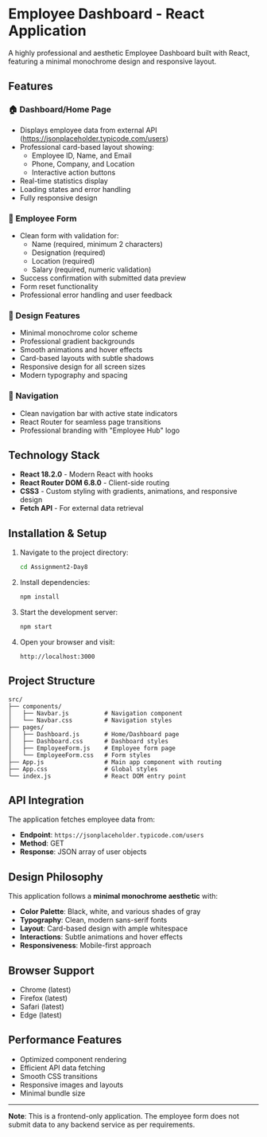 # Employee Dashboard - React Application

A highly professional and aesthetic Employee Dashboard built with React, featuring a minimal monochrome design and responsive layout.

## Features

### 🏠 Dashboard/Home Page
- Displays employee data from external API (https://jsonplaceholder.typicode.com/users)
- Professional card-based layout showing:
  - Employee ID, Name, and Email
  - Phone, Company, and Location
  - Interactive action buttons
- Real-time statistics display
- Loading states and error handling
- Fully responsive design

### 📝 Employee Form
- Clean form with validation for:
  - Name (required, minimum 2 characters)
  - Designation (required)
  - Location (required)
  - Salary (required, numeric validation)
- Success confirmation with submitted data preview
- Form reset functionality
- Professional error handling and user feedback

### 🎨 Design Features
- Minimal monochrome color scheme
- Professional gradient backgrounds
- Smooth animations and hover effects
- Card-based layouts with subtle shadows
- Responsive design for all screen sizes
- Modern typography and spacing

### 🚀 Navigation
- Clean navigation bar with active state indicators
- React Router for seamless page transitions
- Professional branding with "Employee Hub" logo

## Technology Stack

- **React 18.2.0** - Modern React with hooks
- **React Router DOM 6.8.0** - Client-side routing
- **CSS3** - Custom styling with gradients, animations, and responsive design
- **Fetch API** - For external data retrieval

## Installation & Setup

1. Navigate to the project directory:
   ```bash
   cd Assignment2-Day8
   ```

2. Install dependencies:
   ```bash
   npm install
   ```

3. Start the development server:
   ```bash
   npm start
   ```

4. Open your browser and visit:
   ```
   http://localhost:3000
   ```

## Project Structure

```
src/
├── components/
│   ├── Navbar.js          # Navigation component
│   └── Navbar.css         # Navigation styles
├── pages/
│   ├── Dashboard.js       # Home/Dashboard page
│   ├── Dashboard.css      # Dashboard styles
│   ├── EmployeeForm.js    # Employee form page
│   └── EmployeeForm.css   # Form styles
├── App.js                 # Main app component with routing
├── App.css                # Global styles
└── index.js               # React DOM entry point
```

## API Integration

The application fetches employee data from:
- **Endpoint**: `https://jsonplaceholder.typicode.com/users`
- **Method**: GET
- **Response**: JSON array of user objects

## Design Philosophy

This application follows a **minimal monochrome aesthetic** with:
- **Color Palette**: Black, white, and various shades of gray
- **Typography**: Clean, modern sans-serif fonts
- **Layout**: Card-based design with ample whitespace
- **Interactions**: Subtle animations and hover effects
- **Responsiveness**: Mobile-first approach

## Browser Support

- Chrome (latest)
- Firefox (latest)
- Safari (latest)
- Edge (latest)

## Performance Features

- Optimized component rendering
- Efficient API data fetching
- Smooth CSS transitions
- Responsive images and layouts
- Minimal bundle size

---

**Note**: This is a frontend-only application. The employee form does not submit data to any backend service as per requirements.
